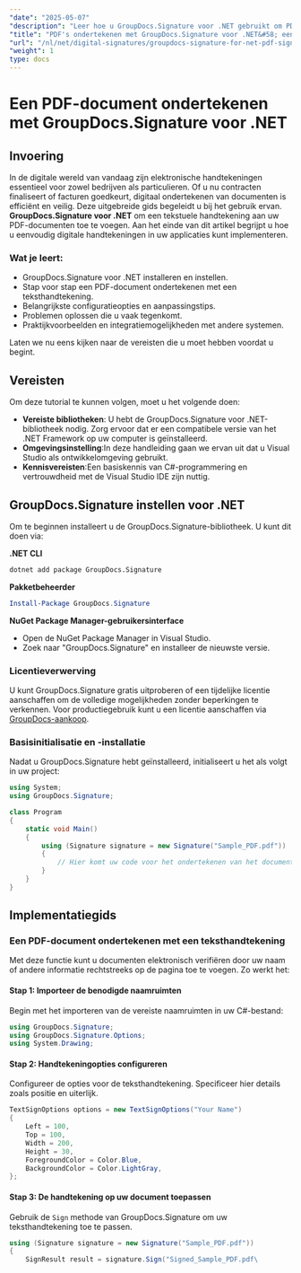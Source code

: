 ```yaml
---
"date": "2025-05-07"
"description": "Leer hoe u GroupDocs.Signature voor .NET gebruikt om PDF-documenten veilig te ondertekenen. Deze handleiding behandelt de installatie-, configuratie- en ondertekeningsprocessen."
"title": "PDF's ondertekenen met GroupDocs.Signature voor .NET&#58; een uitgebreide handleiding"
"url": "/nl/net/digital-signatures/groupdocs-signature-for-net-pdf-signing-tutorial/"
"weight": 1
type: docs
---
```

# Een PDF-document ondertekenen met GroupDocs.Signature voor .NET

## Invoering
In de digitale wereld van vandaag zijn elektronische handtekeningen essentieel voor zowel bedrijven als particulieren. Of u nu contracten finaliseert of facturen goedkeurt, digitaal ondertekenen van documenten is efficiënt en veilig. Deze uitgebreide gids begeleidt u bij het gebruik ervan. **GroupDocs.Signature voor .NET** om een tekstuele handtekening aan uw PDF-documenten toe te voegen. Aan het einde van dit artikel begrijpt u hoe u eenvoudig digitale handtekeningen in uw applicaties kunt implementeren.

### Wat je leert:
- GroupDocs.Signature voor .NET installeren en instellen.
- Stap voor stap een PDF-document ondertekenen met een teksthandtekening.
- Belangrijkste configuratieopties en aanpassingstips.
- Problemen oplossen die u vaak tegenkomt.
- Praktijkvoorbeelden en integratiemogelijkheden met andere systemen.

Laten we nu eens kijken naar de vereisten die u moet hebben voordat u begint.

## Vereisten
Om deze tutorial te kunnen volgen, moet u het volgende doen:

- **Vereiste bibliotheken**: U hebt de GroupDocs.Signature voor .NET-bibliotheek nodig. Zorg ervoor dat er een compatibele versie van het .NET Framework op uw computer is geïnstalleerd.
- **Omgevingsinstelling**:In deze handleiding gaan we ervan uit dat u Visual Studio als ontwikkelomgeving gebruikt.
- **Kennisvereisten**:Een basiskennis van C#-programmering en vertrouwdheid met de Visual Studio IDE zijn nuttig.

## GroupDocs.Signature instellen voor .NET
Om te beginnen installeert u de GroupDocs.Signature-bibliotheek. U kunt dit doen via:

**.NET CLI**
```bash
dotnet add package GroupDocs.Signature
```

**Pakketbeheerder**
```powershell
Install-Package GroupDocs.Signature
```

**NuGet Package Manager-gebruikersinterface**
- Open de NuGet Package Manager in Visual Studio.
- Zoek naar "GroupDocs.Signature" en installeer de nieuwste versie.

### Licentieverwerving
U kunt GroupDocs.Signature gratis uitproberen of een tijdelijke licentie aanschaffen om de volledige mogelijkheden zonder beperkingen te verkennen. Voor productiegebruik kunt u een licentie aanschaffen via [GroupDocs-aankoop](https://purchase.groupdocs.com/buy).

### Basisinitialisatie en -installatie
Nadat u GroupDocs.Signature hebt geïnstalleerd, initialiseert u het als volgt in uw project:

```csharp
using System;
using GroupDocs.Signature;

class Program
{
    static void Main()
    {
        using (Signature signature = new Signature("Sample_PDF.pdf"))
        {
            // Hier komt uw code voor het ondertekenen van het document.
        }
    }
}
```

## Implementatiegids
### Een PDF-document ondertekenen met een teksthandtekening
Met deze functie kunt u documenten elektronisch verifiëren door uw naam of andere informatie rechtstreeks op de pagina toe te voegen. Zo werkt het:

#### Stap 1: Importeer de benodigde naamruimten
Begin met het importeren van de vereiste naamruimten in uw C#-bestand:

```csharp
using GroupDocs.Signature;
using GroupDocs.Signature.Options;
using System.Drawing;
```

#### Stap 2: Handtekeningopties configureren
Configureer de opties voor de teksthandtekening. Specificeer hier details zoals positie en uiterlijk.

```csharp
TextSignOptions options = new TextSignOptions("Your Name")
{
    Left = 100,
    Top = 100,
    Width = 200,
    Height = 30,
    ForegroundColor = Color.Blue,
    BackgroundColor = Color.LightGray,
};
```

#### Stap 3: De handtekening op uw document toepassen
Gebruik de `Sign` methode van GroupDocs.Signature om uw teksthandtekening toe te passen.

```csharp
using (Signature signature = new Signature("Sample_PDF.pdf"))
{
    SignResult result = signature.Sign("Signed_Sample_PDF.pdf\